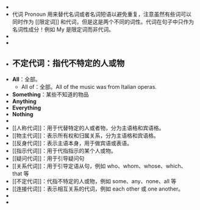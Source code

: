 -
- 代词 Pronoun 用来替代名词或者名词短语以避免重复，注意虽然有些词可以同时作为 [[限定词]] 和代词，但是这是两个不同的词性。代词在句子中只作为名词性成分！例如 My 是限定词而非代词。
-
-
- ## 不定代词：指代不特定的人或物
- **All**：全部。
	- All of：全部。All of the music was from Italian operas.
- **Something**：某些不知道的物品
- **Anything**
- **Everything**
- **Nothing**
-
- [[人称代词]]：用于代替特定的人或者物，分为主语格和宾语格。
- [[物主代词]]：表示所有权和归属关系，分为主语格和宾语格。
- [[反身代词]]：表示主语本身，用于做宾语或表语。
- [[指示代词]]：用于代指指示的某个人或物。
- [[疑问代词]]：用于引导疑问句
- [[关系代词]]：用于引导定语从句，例如 who、whom、whose、which、that 等
- [[不定代词]]：代指不特定的人或物，例如 some、any、none、all 等
- [[连接代词]]：表示相互关系的代词，例如 each other 或 one another。
-
-